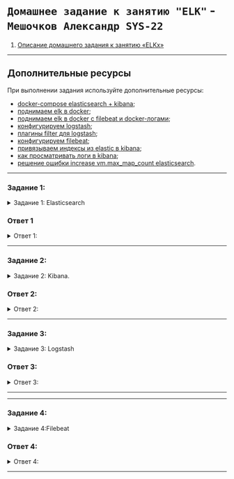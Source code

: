 # `Домашнее задание к занятию "ELK"` - `Мешочков Александр SYS-22`



1. [Описание домашнего задания к занятию «ELKх»](https://github.com/netology-code/sdb-homeworks/blob/main/11-03.md)

---
## Дополнительные ресурсы

При выполнении задания используйте дополнительные ресурсы:
- [docker-compose elasticsearch + kibana](11-03/docker-compose.yaml);
- [поднимаем elk в docker](https://www.elastic.co/guide/en/elasticsearch/reference/7.17/docker.html);
- [поднимаем elk в docker с filebeat и docker-логами](https://www.sarulabs.com/post/5/2019-08-12/sending-docker-logs-to-elasticsearch-and-kibana-with-filebeat.html);
- [конфигурируем logstash](https://www.elastic.co/guide/en/logstash/7.17/configuration.html);
- [плагины filter для logstash](https://www.elastic.co/guide/en/logstash/current/filter-plugins.html);
- [конфигурируем filebeat](https://www.elastic.co/guide/en/beats/libbeat/5.3/config-file-format.html);
- [привязываем индексы из elastic в kibana](https://www.elastic.co/guide/en/kibana/7.17/index-patterns.html);
- [как просматривать логи в kibana](https://www.elastic.co/guide/en/kibana/current/discover.html);
- [решение ошибки increase vm.max_map_count elasticsearch](https://stackoverflow.com/questions/42889241/how-to-increase-vm-max-map-count).
---

 ### Задание 1: 
<details>
   <summary> Задание 1: Elasticsearch  </summary>
  
Установите и запустите Elasticsearch, после чего поменяйте параметр cluster_name на случайный. 

*Приведите скриншот команды 'curl -X GET 'localhost:9200/_cluster/health?pretty', сделанной на сервере с установленным Elasticsearch. Где будет виден нестандартный cluster_name*.
</details>

### Ответ 1
<details>
  <summary>Ответ 1: </summary>

![Скриншот-1](<img src = "image/git/11.03/1.jpg" width = 100%>)
</details>


--------

 ### Задание 2: 
<details>
   <summary> Задание 2: Kibana. </summary>

Установите и запустите Kibana.

*Приведите скриншот интерфейса Kibana на странице http://<ip вашего сервера>:5601/app/dev_tools#/console, где будет выполнен запрос GET /_cluster/health?pretty*.

</details>

 ### Ответ 2: 
<details>
   <summary> Ответ 2: </summary>

![Скриншот-2](<img src = "image/git/11.03/2.jpg" width = 100%>)

</details>


--------


 ### Задание 3: 
<details>
   <summary> Задание 3: Logstash </summary>
  
Установите и запустите Logstash и Nginx. С помощью Logstash отправьте access-лог Nginx в Elasticsearch. 

*Приведите скриншот интерфейса Kibana, на котором видны логи Nginx.*



</details>

 ### Ответ 3: 
<details>
   <summary> Ответ 3: </summary>

![Скриншот-3](<img src = "image/git/11.03/3.jpg" width = 100%>)

</details>


--------


--------


 ### Задание 4: 
<details>
   <summary> Задание 4:Filebeat </summary>
  
Установите и запустите Filebeat. Переключите поставку логов Nginx с Logstash на Filebeat. 

*Приведите скриншот интерфейса Kibana, на котором видны логи Nginx, которые были отправлены через Filebeat.*



</details>

 ### Ответ 4: 
<details>
   <summary> Ответ 4: </summary>

![Скриншот-4](<img src = "image/git/11.03/4.jpg" width = 100%>)

</details>

----